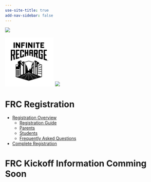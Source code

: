 ```yaml
---
use-site-title: true
add-nav-sidebar: false
---
```


![](/img/FIRST2020.png)

![](/img/frc2020.png) ![](/img/frc.png)

# FRC Registration

- [Registration Overview](https://www.firstinspires.org/resource-library/youth-team-member-consent-and-release-form)
  - [Registration Guide](https://www.firstinspires.org/sites/default/files/uploads/resource_library/youth-registration-guide.pdf)
  - [Parents](https://www.firstinspires.org/resource-library/youth-team-member-consent-and-release-form#parents)
  - [Students](https://www.firstinspires.org/resource-library/youth-team-member-consent-and-release-form#students)
  - [Frequently Asked Questions](https://www.firstinspires.org/resource-library/youth-team-member-consent-and-release-form#FAQGeneral)
- [Complete Registration](https://usfirst-1747660.hs-sites.com/cs/c/?cta_guid=c447af17-6067-45d0-a26b-7609ec966490&placement_guid=934203b4-47f5-405d-a7d2-8fa30d0419fa&portal_id=1747660&canon=https%3A%2F%2Fwww.firstinspires.org%2Fresource-library%2Fyouth-team-member-consent-and-release-form&redirect_url=APefjpEhzJLPcE200MopE8RqX-CE1o2vPSDBW_OoVFqczCMeiEjSfcRdMS6Oom59ZgjDYwSTxyjMVmnmsDmzRC5tSFRO8KKbmJaXnCFXVtqn35BEP6qMPfvI8H3Y2vJt9VdQxWcWGxbk&click=0bb344ad-a524-460f-9df9-878bb83814f0&hsutk=c7a000001cd0107a10dc016811b26c78&utm_referrer=https%3A%2F%2Fwww.firstinspires.org%2Frobotics%2Ffrc%2Fkickoff)

# FRC Kickoff Information Comming Soon


